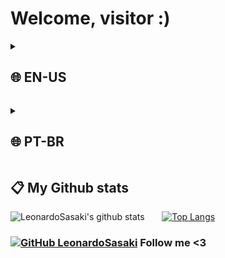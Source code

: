 # Welcome, visitor :)

<details><summary><h2>🌐 EN-US</h2></summary>
<h2> ℹ️ About me </h2>

Just a 17yo student coding as a hobby. Currently interested in learning & improving current knowledge in the following areas:
* Hacking
* Malware
* Reverse Engineering
* OS Dev
* Eletronics

✏️ Feel free to contribute in my projects. For contact, use the email in the description.

📂 Current projects im working at: DeadSock, Bonfire </details>
<details><summary><h2>🌐 PT-BR</h2></summary>
<h2> ℹ️ Sobre mim </h2>

Apenas um estudante de 17 anos programando como hobby. Atualmente interessado em aprender & aprimorar meus conhecimentos nas seguintes áreas:

* Hacking
* Malware
* Engenharia Reversa
* OS Dev
* Eletrônica

✏️ Sinta-se livre para contribuir em meus projetos. Para contato, use o email na descrição.

📂 Projetos que estou trabalhando atualmente: DeadSock, Bonfire </details>

<h2> 📋 My Github stats </h2>

![LeonardoSasaki's github stats](https://github-readme-stats.vercel.app/api?username=LeonardoSasaki&theme=radical) &nbsp;&nbsp;&nbsp;&nbsp;&nbsp; [![Top Langs](https://github-readme-stats.vercel.app/api/top-langs/?username=LeonardoSasaki&theme=radical)](https://github.com/LeonardoSasaki)

### [![GitHub LeonardoSasaki](https://img.shields.io/github/followers/LeonardoSasaki?label=follow&style=social)](https://github.com/LeonardoSasaki) Follow me <3
